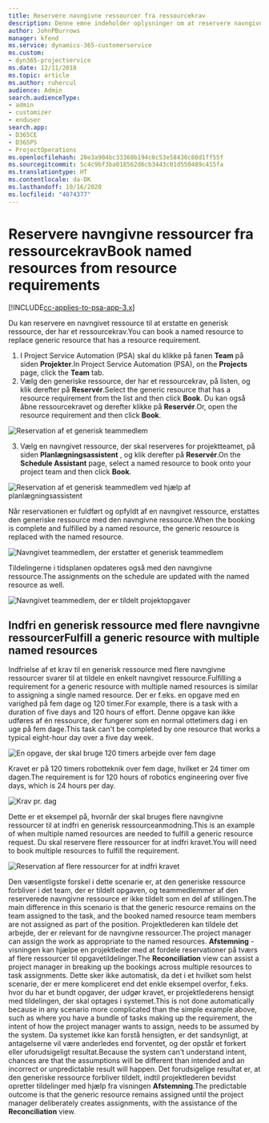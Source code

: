```yaml
---
title: Reservere navngivne ressourcer fra ressourcekrav
description: Denne emne indeholder oplysninger om at reservere navngivne ressourcer til et generisk ressourcekrav.
author: JohnPBurrows
manager: kfend
ms.service: dynamics-365-customerservice
ms.custom:
- dyn365-projectservice
ms.date: 12/11/2018
ms.topic: article
ms.author: ruhercul
audience: Admin
search.audienceType:
- admin
- customizer
- enduser
search.app:
- D365CE
- D365PS
- ProjectOperations
ms.openlocfilehash: 20e3a904bc33360b194c0c53e58430c80d1ff55f
ms.sourcegitcommit: 5c4c9bf3ba018562d6cb3443c01d550489c415fa
ms.translationtype: HT
ms.contentlocale: da-DK
ms.lasthandoff: 10/16/2020
ms.locfileid: "4074377"
---
```

# <a name="book-named-resources-from-resource-requirements"></a><span data-ttu-id="c73d6-103">Reservere navngivne ressourcer fra ressourcekrav</span><span class="sxs-lookup"><span data-stu-id="c73d6-103">Book named resources from resource requirements</span></span>

[!INCLUDE[cc-applies-to-psa-app-3.x](../includes/cc-applies-to-psa-app-3x.md)]

<span data-ttu-id="c73d6-104">Du kan reservere en navngivet ressource til at erstatte en generisk ressource, der har et ressourcekrav.</span><span class="sxs-lookup"><span data-stu-id="c73d6-104">You can book a named resource to replace generic resource that has a resource requirement.</span></span>

1. <span data-ttu-id="c73d6-105">I Project Service Automation (PSA) skal du klikke på fanen **Team** på siden **Projekter**.</span><span class="sxs-lookup"><span data-stu-id="c73d6-105">In Project Service Automation (PSA), on the **Projects** page, click the **Team** tab.</span></span>
2. <span data-ttu-id="c73d6-106">Vælg den generiske ressource, der har et ressourcekrav, på listen, og klik derefter på **Reservér**.</span><span class="sxs-lookup"><span data-stu-id="c73d6-106">Select the generic resource that has a resource requirement from the list and then click **Book**.</span></span> <span data-ttu-id="c73d6-107">Du kan også åbne ressourcekravet og derefter klikke på **Reservér**.</span><span class="sxs-lookup"><span data-stu-id="c73d6-107">Or, open the resource requirement and then click **Book**.</span></span>


![Reservation af et generisk teammedlem](media/RM-how-to-14.png)


3. <span data-ttu-id="c73d6-109">Vælg en navngivet ressource, der skal reserveres for projektteamet, på siden **Planlægningsassistent** , og klik derefter på **Reservér**.</span><span class="sxs-lookup"><span data-stu-id="c73d6-109">On the **Schedule Assistant** page, select a named resource to book onto your project team and then click **Book**.</span></span>

![Reservation af et generisk teammedlem ved hjælp af planlægningsassistent](media/RM-how-to-15.png)

<span data-ttu-id="c73d6-111">Når reservationen er fuldført og opfyldt af en navngivet ressource, erstattes den generiske ressource med den navngivne ressource.</span><span class="sxs-lookup"><span data-stu-id="c73d6-111">When the booking is complete and fulfilled by a named resource, the generic resource is replaced with the named resource.</span></span>

![Navngivet teammedlem, der erstatter et generisk teammedlem](media/RM-how-to-16.png)

<span data-ttu-id="c73d6-113">Tildelingerne i tidsplanen opdateres også med den navngivne ressource.</span><span class="sxs-lookup"><span data-stu-id="c73d6-113">The assignments on the schedule are updated with the named resource as well.</span></span>

![Navngivet teammedlem, der er tildelt projektopgaver](media/RM-how-to-17.png)

## <a name="fulfill-a-generic-resource-with-multiple-named-resources"></a><span data-ttu-id="c73d6-115">Indfri en generisk ressource med flere navngivne ressourcer</span><span class="sxs-lookup"><span data-stu-id="c73d6-115">Fulfill a generic resource with multiple named resources</span></span>
<span data-ttu-id="c73d6-116">Indfrielse af et krav til en generisk ressource med flere navngivne ressourcer svarer til at tildele en enkelt navngivet ressource.</span><span class="sxs-lookup"><span data-stu-id="c73d6-116">Fulfilling a requirement for a generic resource with multiple named resources is similar to assigning a single named resource.</span></span> <span data-ttu-id="c73d6-117">Der er f.eks. en opgave med en varighed på fem dage og 120 timer.</span><span class="sxs-lookup"><span data-stu-id="c73d6-117">For example, there is a task with a duration of five days and 120 hours of effort.</span></span> <span data-ttu-id="c73d6-118">Denne opgave kan ikke udføres af én ressource, der fungerer som en normal ottetimers dag i en uge på fem dage.</span><span class="sxs-lookup"><span data-stu-id="c73d6-118">This task can't be completed by one resource that works a typical eight-hour day over a five day week.</span></span> 

![En opgave, der skal bruge 120 timers arbejde over fem dage](media/RM-how-to-21.png)

<span data-ttu-id="c73d6-120">Kravet er på 120 timers robotteknik over fem dage, hvilket er 24 timer om dagen.</span><span class="sxs-lookup"><span data-stu-id="c73d6-120">The requirement is for 120 hours of robotics engineering over five days, which is 24 hours per day.</span></span>

![Krav pr. dag](media/RM-how-to-22.png)

<span data-ttu-id="c73d6-122">Dette er et eksempel på, hvornår der skal bruges flere navngivne ressourcer til at indfri en generisk ressourceanmodning.</span><span class="sxs-lookup"><span data-stu-id="c73d6-122">This is an example of when multiple named resources are needed to fulfill a generic resource request.</span></span> <span data-ttu-id="c73d6-123">Du skal reservere flere ressourcer for at indfri kravet.</span><span class="sxs-lookup"><span data-stu-id="c73d6-123">You will need to book multiple resources to fulfill the requirement.</span></span>

![Reservation af flere ressourcer for at indfri kravet](media/RM-how-to-23.png)

<span data-ttu-id="c73d6-125">Den væsentligste forskel i dette scenarie er, at den generiske ressource forbliver i det team, der er tildelt opgaven, og teammedlemmer af den reserverede navngivne ressource er ikke tildelt som en del af stillingen.</span><span class="sxs-lookup"><span data-stu-id="c73d6-125">The main difference in this scenario is that the generic resource remains on the team assigned to the task, and the booked named resource team members are not assigned as part of the position.</span></span> <span data-ttu-id="c73d6-126">Projektlederen kan tildele det arbejde, der er relevant for de navngivne ressourcer.</span><span class="sxs-lookup"><span data-stu-id="c73d6-126">The project manager can assign the work as appropriate to the named resources.</span></span> <span data-ttu-id="c73d6-127">**Afstemning** -visningen kan hjælpe en projektleder med at fordele reservationer på tværs af flere ressourcer til opgavetildelinger.</span><span class="sxs-lookup"><span data-stu-id="c73d6-127">The **Reconciliation** view can assist a project manager in breaking up the bookings across multiple resources to task assignments.</span></span> <span data-ttu-id="c73d6-128">Dette sker ikke automatisk, da det i et hvilket som helst scenarie, der er mere kompliceret end det enkle eksempel overfor, f.eks. hvor du har et bundt opgaver, der udgør kravet, er projektlederens hensigt med tildelingen, der skal optages i systemet.</span><span class="sxs-lookup"><span data-stu-id="c73d6-128">This is not done automatically because in any scenario more complicated than the simple example above, such as where you have a bundle of tasks making up the requirement, the intent of how the project manager wants to assign, needs to be assumed by the system.</span></span> <span data-ttu-id="c73d6-129">Da systemet ikke kan forstå hensigten, er det sandsynligt, at antagelserne vil være anderledes end forventet, og der opstår et forkert eller uforudsigeligt resultat.</span><span class="sxs-lookup"><span data-stu-id="c73d6-129">Because the system can't understand intent, chances are that the assumptions will be different than intended and an incorrect or unpredictable result will happen.</span></span> <span data-ttu-id="c73d6-130">Det forudsigelige resultat er, at den generiske ressource forbliver tildelt, indtil projektlederen bevidst opretter tildelinger med hjælp fra visningen **Afstemning**.</span><span class="sxs-lookup"><span data-stu-id="c73d6-130">The predictable outcome is that the generic resource remains assigned until the project manager deliberately creates assignments, with the assistance of the **Reconciliation** view.</span></span>


